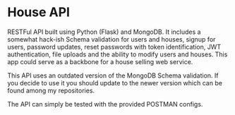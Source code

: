 # House API

RESTFul API built using Python (Flask) and MongoDB.
It includes a somewhat hack-ish Schema validation for users and houses, signup for users, password updates, reset passwords with token identification, JWT authentication, file uploads and the ability to modify users and houses. 
This app could serve as a backbone for a house selling web service. 

This API uses an outdated version of the MongoDB Schema validation. If you decide to use it you should update to the newer version which can be found among my repositories.

The API can simply be tested with the provided POSTMAN configs.
